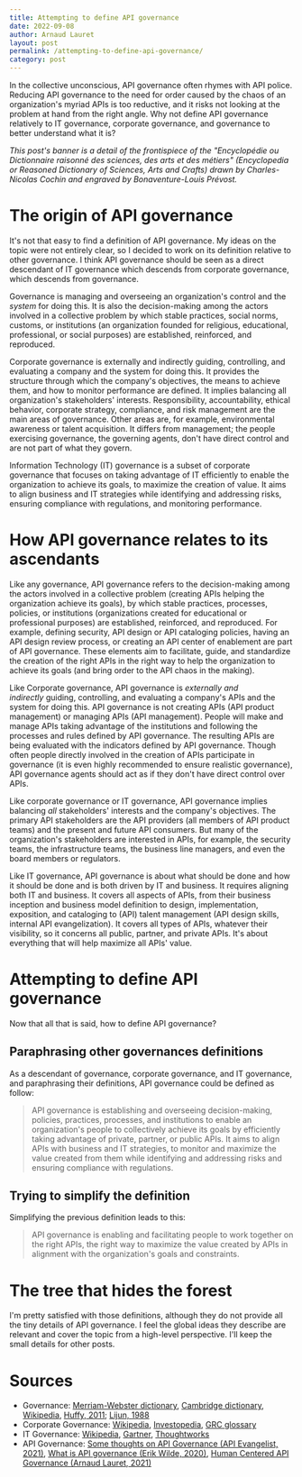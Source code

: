 ```yaml
---
title: Attempting to define API governance
date: 2022-09-08
author: Arnaud Lauret
layout: post
permalink: /attempting-to-define-api-governance/
category: post
---
```


In the collective unconscious, API governance often rhymes with API police. Reducing API governance to the need for order caused by the chaos of an organization's myriad APIs is too reductive, and it risks not looking at the problem at hand from the right angle. Why not define API governance relatively to IT governance, corporate governance, and governance to better understand what it is?
<!--more-->

_This post's banner is a detail of the frontispiece of the "Encyclopédie ou Dictionnaire raisonné des sciences, des arts et des métiers" (Encyclopedia or Reasoned Dictionary of Sciences, Arts and Crafts) drawn by Charles-Nicolas Cochin and engraved by Bonaventure-Louis Prévost._

# The origin of API governance
It's not that easy to find a definition of API governance. My ideas on the topic were not entirely clear, so I decided to work on its definition relative to other governance. I think API governance should be seen as a direct descendant of IT governance which descends from corporate governance, which descends from governance.

Governance is managing and overseeing an organization's control and the _system_ for doing this. It is also the decision-making among the actors involved in a collective problem by which stable practices, social norms, customs, or institutions (an organization founded for religious, educational, professional, or social purposes) are established, reinforced, and reproduced.

Corporate governance is externally and indirectly guiding, controlling, and evaluating a company and the system for doing this. It provides the structure through which the company's objectives, the means to achieve them, and how to monitor performance are defined. It implies balancing all organization's stakeholders' interests. Responsibility, accountability, ethical behavior, corporate strategy, compliance, and risk management are the main areas of governance. Other areas are, for example, environmental awareness or talent acquisition. It differs from management; the people exercising governance, the governing agents, don't have direct control and are not part of what they govern.

Information Technology (IT) governance is a subset of corporate governance that focuses on taking advantage of IT efficiently to enable the organization to achieve its goals, to maximize the creation of value. It aims to align business and IT strategies while identifying and addressing risks, ensuring compliance with regulations, and monitoring performance. 

# How API governance relates to its ascendants
Like any governance, API governance refers to the decision-making among the actors involved in a collective problem (creating APIs helping the organization achieve its goals), by which stable practices, processes, policies, or institutions (organizations created for educational or professional purposes) are established, reinforced, and reproduced. For example, defining security, API design or API cataloging policies, having an API design review process, or creating an API center of enablement are part of API governance. These elements aim to facilitate, guide, and standardize the creation of the right APIs in the right way to help the organization to achieve its goals (and bring order to the API chaos in the making).

Like Corporate governance, API governance is _externally and indirectly_ guiding, controlling, and evaluating a company's APIs and the system for doing this. API governance is not creating APIs (API product management) or managing APIs (API management). People will make and manage APIs taking advantage of the institutions and following the processes and rules defined by API governance. The resulting APIs are being evaluated with the indicators defined by API governance. Though often people directly involved in the creation of APIs participate in governance (it is even highly recommended to ensure realistic governance), API governance agents should act as if they don't have direct control over APIs.

Like corporate governance or IT governance, API governance implies balancing _all_ stakeholders' interests and the company's objectives. The primary API stakeholders are the API providers (all members of API product teams) and the present and future API consumers. But many of the organization's stakeholders are interested in APIs, for example, the security teams, the infrastructure teams, the business line managers, and even the board members or regulators.

Like IT governance, API governance is about what should be done and how it should be done and is both driven by IT and business. It requires aligning both IT and business. It covers all aspects of APIs, from their business inception and business model definition to design, implementation, exposition, and cataloging to (API) talent management (API design skills, internal API evangelization). It covers all types of APIs, whatever their visibility, so it concerns all public, partner, and private APIs. It's about everything that will help maximize all APIs' value.

# Attempting to define API governance
Now that all that is said, how to define API governance?

## Paraphrasing other governances definitions
As a descendant of governance, corporate governance, and IT governance, and paraphrasing their definitions, API governance could be defined as follow:

> API governance is establishing and overseeing decision-making, policies, practices, processes, and institutions to enable an organization's people to collectively achieve its goals by efficiently taking advantage of private, partner, or public APIs. It aims to align APIs with business and IT strategies, to monitor and maximize the value created from them while identifying and addressing risks and ensuring compliance with regulations.

## Trying to simplify the definition
Simplifying the previous definition leads to this:

> API governance is enabling and facilitating people to work together on the right APIs, the right way to maximize the value created by APIs in alignment with the organization's goals and constraints.

# The tree that hides the forest
I'm pretty satisfied with those definitions, although they do not provide all the tiny details of API governance. I feel the global ideas they describe are relevant and cover the topic from a high-level perspective. I'll keep the small details for other posts.

# Sources
- Governance:  [Merriam-Webster dictionary](https://www.merriam-webster.com/dictionary/governance), [Cambridge dictionary](https://dictionary.cambridge.org/dictionary/english/governance),  [Wikipedia](https://en.wikipedia.org/wiki/Governance), [Huffy, 2011](https://en.wikipedia.org/wiki/Governance#cite_note-Hufty_2011-2); [Lijun, 1988](https://en.wikipedia.org/wiki/Governance#cite_note-13)
- Corporate Governance: [Wikipedia](https://en.wikipedia.org/wiki/Corporate_governance),  [Investopedia](https://www.investopedia.com/terms/c/corporategovernance.asp), [GRC glossary](http://www.grcglossary.org/terms/governance)
- IT Governance: [Wikipedia](https://en.wikipedia.org/wiki/Corporate_governance_of_information_technology), [Gartner](https://www.gartner.com/en/information-technology/glossary/it-governance), [Thoughtworks](https://www.thoughtworks.com/insights/articles/lightweight-technology-governance)
- API Governance:  [Some thoughts on API Governance (API Evangelist, 2021)](https://apievangelist.com/2021/11/13/some-thoughts-on-api-governance/), [What is API governance (Erik Wilde, 2020)](https://youtu.be/lakFsqIiiLU),  [Human Centered API Governance (Arnaud Lauret, 2021)](https://apihandyman.io/human-centered-api-governance/) 